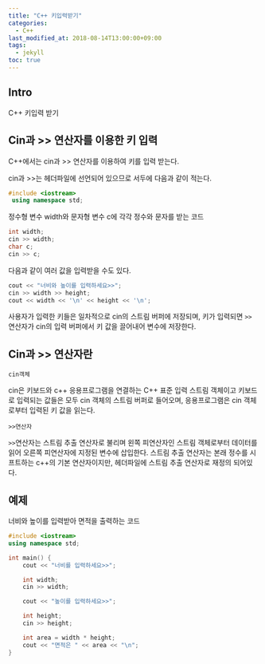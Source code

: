 ```yaml
---
title: "C++ 키입력받기"
categories: 
  - C++
last_modified_at: 2018-08-14T13:00:00+09:00
tags: 
  - jekyll
toc: true
---
```


## Intro

C++ 키입력 받기

## Cin과 >> 연산자를 이용한 키 입력

C++에서는 cin과 >> 연산자를 이용하여 키를 입력 받는다.

cin과 >>는 <iostream> 헤더파일에 선언되어 있으므로 서두에 다음과 같이 적는다.
 ```c++
 #include <iostream>
  using namespace std;
```
  
  
  
정수형 변수 width와 문자형 변수 c에 각각 정수와 문자를 받는 코드

```c++
int width;
cin >> width;
char c;
cin >> c;
```

다음과 같이 여러 값을 입력받을 수도 있다.

```c++
cout << "너비와 높이를 입력하세요>>";
cin >> width >> height;
cout << width << '\n' << height << '\n';
```

사용자가 입력한 키들은 일차적으로 cin의 스트림 버퍼에 저장되며, <enter>키가 입력되면 
`>>` 연산자가 cin의 입력 버퍼에서 키 값을 끌어내어 변수에 저장한다.

## Cin과 >> 연산자란

``cin객체``

cin은 키보드와 c++ 응용프로그램을 연결하는 C++ 표준 입력 스트림 객체이고 
키보드로 입력되는 값들은 모두 cin 객체의 스트림 버퍼로 들어오며, 응용프로그램은 cin 객체로부터 입력된 키 값을 읽는다.

``>>연산자``

`>>`연산자는 스트림 추출 연산자로 불리며 왼쪽 피연산자인 스트림 객체로부터 데이터를 읽어 오른쪽 피연산자에 지정된 변수에 삽입한다.
스트림 추출 연산자는 본래 정수를 시프트하는 c++의 기본 연산자이지만, <iostream> 헤더파일에 스트림 추출 연산자로 재정의 되어있다.



## 예제

너비와 높이를 입력받아 면적을 출력하는 코드

```c++
#include <iostream>
using namespace std;

int main() {
	cout << "너비를 입력하세요>>";

	int width;
	cin >> width;

	cout << "높이를 입력하세요>>";

	int height;
	cin >> height;

	int area = width * height;
	cout << "면적은 " << area << "\n";
}
```
